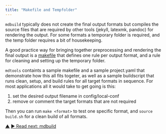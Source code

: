 ```yaml
---
title: "Makefile and Tempfolder"
---
```



`mdbuild` typically does not create the final output formats but compiles the source files that are required by other tools (jekyll, latexmk, pandoc) for  rendering the output. For some formats a temporary folder is required, and the temp folder requires a bit of housekeeping.

A good practice way for bringing together preprocessing and rendering the final output is a [makefile](https://www.gnu.org/software/make/) that defines one rule per output format, and a rule for cleaning and setting up the temporary folder.  

`mdtools` containts a sample makefile and a sample project.yaml that demonstrate how this all fits togeter, as well as a sample buildscript that runs clean, setup, and build rules for all target formats in sequence. For most applications all it would take to get going is this:

1. set the desired output filename in config/local-conf
2. remove or comment the target formats that are not required

Then you can run `make <format>` to test one specific format, and `source build.sh` for a clean build of all formats. 



<div class="bottom-nav">
<a href="commands.html" title="Up: Commands">▲</a> <a href="mdbuild.html" title="Read next: mdbuild">▶ Read next: mdbuild</a>
</div>


<script type="text/javascript">
Mousetrap.bind('g n', function() {
    window.location.href = 'mdbuild.html';
    return false;
});
</script>

